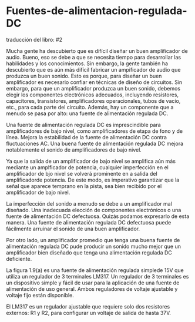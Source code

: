 # Fuentes-de-alimentacion-regulada-DC
traducción del libro: #2

Mucha gente ha descubierto que es difícil diseñar un buen amplificador de audio. Bueno, eso se debe a que se necesita tiempo para desarrollar
las habilidades y los conocimientos. Sin embargo, la gente también ha descubierto que es aún más difícil fabricar un ampificador de audio que produzca un buen sonido.
Esto es porque, para diseñar un buen amplificador es necesario confiar en técnicas de diseño de circuitos.
Sin embargo, para que un amplificador produzca un buen sonido, debemos elegir los componentes electrónicos adecuados, incluyendo resistores, capacitores, transistores, amplificadores operacionales, tubos de vacío, etc., para cada parte del circuito.
Además, hay un componente que a menudo se pasa por alto: una fuente de alimentación regulada DC.

Una fuente de alimentación regulada DC es imprescindible para amplificadores de bajo nivel, como amplificadores de etapa de fono y de línea. Mejora la estabilidad
de la fuente de alimentación DC contra fluctuaciones AC. Una buena fuente de alimentación regulada DC mejora notablemente el sonido de amplificadores de bajo nivel.

Ya que la salida de un amplificador de bajo nivel se amplifica aún más mediante un amplficador de potencia, cualquier imperfección en el amplificador de bjo nivel se volverá prominente en a salida del amplificadorde potencia. De este modo, es imperativo garantizar que la señal que aparece temprano en la pista, sea bien recibido por el amplificador de bajo nivel.

La imperfección del sonido a menudo se debe a un amplificador mal diseñado. Una inadecuada elección de componentes electrónicos o una fuente de alimentación DC defectuosa.
Quizás podamos expresarlo de esta manera. Una fuente de alimentación regulada DC defectuosa puede fácilmente arruinar el sonido de una buen amplificador.

Por otro lado, un amplificador promedio que tenga una buena fuente de alimentación regulada DC pude producir un sonido mucho mejor que un amplificador bien diseñado que tenga una alimentación regulada DC deficiente.

La figura 1.9(a) es una fuente de alimentación regulada simplede 15V que utiliza un regulador de 3 terminales LM317. Un regulador de 3 terminales es un dispositivo simple y fácil de usar para la aplicación de una fuente de alimentación de uso general. Ambos reguladores de voltaje ajustable y voltaje fijo están disponible.

El LM317 es un regulador ajustable que requiere solo dos resistores externos: R1 y R2, para configurar un voltaje de salida de hasta 37V.







